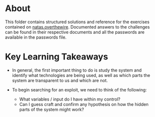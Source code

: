 # About
This folder contains structured solutions and reference for the exercises contained on [natas.overthewire](https://overthewire.org/wargames/natas/).
Documented answers to the challenges can be found in their respective documents and all the passwords are available in the passwords file.

# Key Learning Takeaways
- In general, the first important thing to do is study the system and identify what technologies are being used, as well as which parts the system are transparent to us and which are not.

- To begin searching for an exploit, we need to think of the following:
  - What variables / input do I have within my control?
  - Can I guess craft and confirm any hypothesis on how the hidden parts of the system might work?